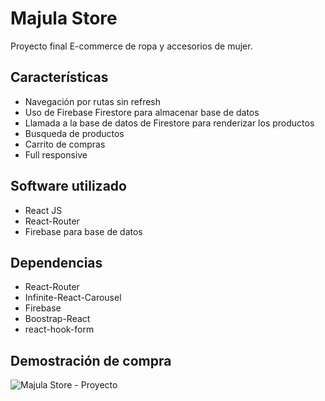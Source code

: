 # Majula Store

Proyecto final E-commerce de ropa y accesorios de mujer.


## Características

- Navegación por rutas sin refresh
- Uso de Firebase Firestore para almacenar base de datos
- Llamada a la base de datos de Firestore para renderizar los productos
- Busqueda de productos
- Carrito de compras
- Full responsive

## Software utilizado

- React JS
- React-Router
- Firebase para base de datos

## Dependencias

- React-Router
- Infinite-React-Carousel
- Firebase
- Boostrap-React
- react-hook-form

## Demostración de compra

![Majula Store - Proyecto](hhttps://github.com/Doyka25/Majula_Store)